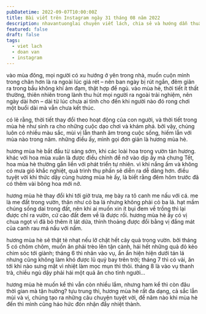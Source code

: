 ```yaml
---
pubDatetime: 2022-09-07T10:00:00Z
title: Bài viết trên Instagram ngày 31 tháng 08 năm 2022
description: nhavantuonglai chuyên viết lách, chia sẻ và hướng dẫn thuần thục khi thực hành viết lách qua những bài chia sẻ trên Instagram chính thức.
featured: false
draft: false
tags:
  - viet lach
  - doan van
  - instagram
---
```


vào mùa đông, mọi người có xu hướng ở yên trong nhà, muốn cuộn mình trong chăn hơn là ra ngoài lúc giá rét – nên ban ngày bị rút ngắn, đêm giãn ra trong bầu không khí ảm đạm, thật hợp để ngủ. vào mùa hè, thời tiết ít thất thường, thiên nhiên trong lành thu hút mọi người ra ngoài trải nghiệm, nên ngày dài hơn – dài từ lúc chưa ai tỉnh cho đến khi người nào đó rong chơi một buổi dài mà vẫn chưa kết thúc.

có lẽ rằng, thời tiết thay đổi theo hoạt động của con người, và thời tiết trong mùa hè như sinh ra cho những cuộc dạo chơi và khám phá. bởi vậy, chúng luôn có nhiều màu sắc, mùi vị lẫn thanh âm trong cuộc sống, hiếm lẫn với mùa nào trong năm. những điều ấy, mình gọi đơn giản là hương mùa hè.

hương mùa hè bắt đầu từ sáng sớm, khi các loài hoa trong vườn tản hương. khác với hoa mùa xuân là được điều chỉnh để nở vào dịp ấy mà chưng Tết, hoa mùa hè thường gắn liền với phát triển tự nhiên. vì khi nắng ấm và không có mưa gió khắc nghiệt, quá trình thụ phấn sẽ diễn ra dễ dàng hơn. điều tuyệt vời khi thức dậy cùng hương mùa hè ấy, là biết rằng đêm hôm trước đã có thêm vài bông hoa mới nở.

hương mùa hè thay đổi khi tới giờ trưa, mẹ bày ra tô canh me nấu với cá. me là me đất trong vườn, thân như cỏ ba lá nhưng không phải cỏ ba lá. hạt mầm chúng sống dai trong đất, nên khi ai muốn xin ít bụi đem về trồng thì lại được chỉ ra vườn, cứ cào đất đem về là được rồi. hương mùa hè ấy có vị chua ngọt vì đã bỏ thêm ít lát dứa, thỉnh thoảng được đổi bằng vị đắng mát của canh rau má nấu với nấm.

hương mùa hè sẽ thật tẻ nhạt nếu lỡ chặt hết cây quả trong vườn. bởi tháng 5 có chôm chôm, muốn ăn phải trèo lên tận cành, hái hết những quả đỏ kẻo chim sóc tới giành; tháng 6 thì nhãn vào vụ, ẩn ẩn hiện hiện dưới tán lá nhưng cũng không làm khó được lũ quỷ bay trên trời; tháng 7 thì có vải, ăn tới khi nào sưng mặt vì nhiệt làm mọc mụn thì thôi. tháng 8 là vào vụ thanh trà, chiều ngủ dậy phải hái một quả ăn cho tỉnh người…

hương mùa hè muốn kể thì vẫn còn nhiều lắm, nhưng ham kể thì còn đâu thời gian mà tận hưởng? tựu trung thì, hương mùa hè rất đa dạng, cả sắc lẫn mùi và vị, chúng tạo ra những câu chuyện tuyệt vời, để năm nào khi mùa hè đến thì mình cũng háo hức đón nhận đầy nhiệt thành.
